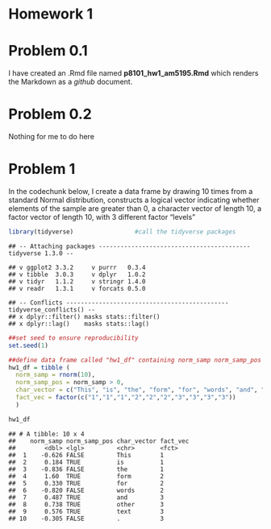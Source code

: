 Homework 1
================

# Problem 0.1

I have created an .Rmd file named **p8101\_hw1\_am5195.Rmd** which
renders the Markdown as a *github* document.

# Problem 0.2

Nothing for me to do here

# Problem 1

In the codechunk below, I create a data frame by drawing 10 times from a
standard Normal distribution, constructs a logical vector indicating
whether elements of the sample are greater than 0, a character vector of
length 10, a factor vector of length 10, with 3 different factor
“levels”

``` r
library(tidyverse)                 #call the tidyverse packages
```

    ## -- Attaching packages ------------------------------------------ tidyverse 1.3.0 --

    ## v ggplot2 3.3.2     v purrr   0.3.4
    ## v tibble  3.0.3     v dplyr   1.0.2
    ## v tidyr   1.1.2     v stringr 1.4.0
    ## v readr   1.3.1     v forcats 0.5.0

    ## -- Conflicts --------------------------------------------- tidyverse_conflicts() --
    ## x dplyr::filter() masks stats::filter()
    ## x dplyr::lag()    masks stats::lag()

``` r
##set seed to ensure reproducibility
set.seed(1)

##define data frame called "hw1_df" containing norm_samp norm_samp_pos char_vec and fact_vec
hw1_df = tibble (                  
  norm_samp = rnorm(10),           
  norm_samp_pos = norm_samp > 0,  
  char_vector = c("This", "is", "the", "form", "for", "words", "and", "other", "text","."),
  fact_vec = factor(c("1","1","1","2","2","2","3","3","3","3"))
  )

hw1_df
```

    ## # A tibble: 10 x 4
    ##    norm_samp norm_samp_pos char_vector fact_vec
    ##        <dbl> <lgl>         <chr>       <fct>   
    ##  1    -0.626 FALSE         This        1       
    ##  2     0.184 TRUE          is          1       
    ##  3    -0.836 FALSE         the         1       
    ##  4     1.60  TRUE          form        2       
    ##  5     0.330 TRUE          for         2       
    ##  6    -0.820 FALSE         words       2       
    ##  7     0.487 TRUE          and         3       
    ##  8     0.738 TRUE          other       3       
    ##  9     0.576 TRUE          text        3       
    ## 10    -0.305 FALSE         .           3
